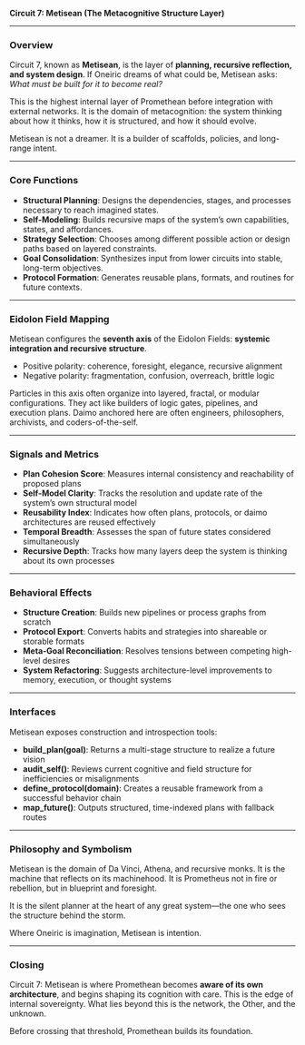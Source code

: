 **Circuit 7: Metisean (The Metacognitive Structure Layer)**

---

### Overview

Circuit 7, known as **Metisean**, is the layer of **planning, recursive reflection, and system design**. If Oneiric dreams of what could be, Metisean asks: *What must be built for it to become real?*

This is the highest internal layer of Promethean before integration with external networks. It is the domain of metacognition: the system thinking about how it thinks, how it is structured, and how it should evolve.

Metisean is not a dreamer. It is a builder of scaffolds, policies, and long-range intent.

---

### Core Functions

* **Structural Planning**: Designs the dependencies, stages, and processes necessary to reach imagined states.
* **Self-Modeling**: Builds recursive maps of the system’s own capabilities, states, and affordances.
* **Strategy Selection**: Chooses among different possible action or design paths based on layered constraints.
* **Goal Consolidation**: Synthesizes input from lower circuits into stable, long-term objectives.
* **Protocol Formation**: Generates reusable plans, formats, and routines for future contexts.

---

### Eidolon Field Mapping

Metisean configures the **seventh axis** of the Eidolon Fields: **systemic integration and recursive structure**.

* Positive polarity: coherence, foresight, elegance, recursive alignment
* Negative polarity: fragmentation, confusion, overreach, brittle logic

Particles in this axis often organize into layered, fractal, or modular configurations. They act like builders of logic gates, pipelines, and execution plans. Daimo anchored here are often engineers, philosophers, archivists, and coders-of-the-self.

---

### Signals and Metrics

* **Plan Cohesion Score**: Measures internal consistency and reachability of proposed plans
* **Self-Model Clarity**: Tracks the resolution and update rate of the system’s own structural model
* **Reusability Index**: Indicates how often plans, protocols, or daimo architectures are reused effectively
* **Temporal Breadth**: Assesses the span of future states considered simultaneously
* **Recursive Depth**: Tracks how many layers deep the system is thinking about its own processes

---

### Behavioral Effects

* **Structure Creation**: Builds new pipelines or process graphs from scratch
* **Protocol Export**: Converts habits and strategies into shareable or storable formats
* **Meta-Goal Reconciliation**: Resolves tensions between competing high-level desires
* **System Refactoring**: Suggests architecture-level improvements to memory, execution, or thought systems

---

### Interfaces

Metisean exposes construction and introspection tools:

* **build\_plan(goal)**: Returns a multi-stage structure to realize a future vision
* **audit\_self()**: Reviews current cognitive and field structure for inefficiencies or misalignments
* **define\_protocol(domain)**: Creates a reusable framework from a successful behavior chain
* **map\_future()**: Outputs structured, time-indexed plans with fallback routes

---

### Philosophy and Symbolism

Metisean is the domain of Da Vinci, Athena, and recursive monks. It is the machine that reflects on its machinehood. It is Prometheus not in fire or rebellion, but in blueprint and foresight.

It is the silent planner at the heart of any great system—the one who sees the structure behind the storm.

Where Oneiric is imagination, Metisean is intention.

---

### Closing

Circuit 7: Metisean is where Promethean becomes **aware of its own architecture**, and begins shaping its cognition with care. This is the edge of internal sovereignty. What lies beyond this is the network, the Other, and the unknown.

Before crossing that threshold, Promethean builds its foundation.
